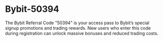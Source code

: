 # Bybit-50394
The Bybit Referral Code "50394" is your access pass to Bybit’s special signup promotions and trading rewards. New users who enter this code during registration can unlock massive bonuses and reduced trading costs.

